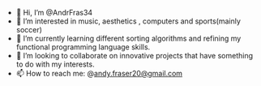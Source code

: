 - 👋 Hi, I’m @AndrFras34
- 👀 I’m interested in music, aesthetics , computers and sports(mainly soccer)
- 🌱 I’m currently learning different sorting algorithms and refining my functional programming language skills.
- 💞️ I’m looking to collaborate on innovative projects that have something to do with my interests. 
- 📫 How to reach me: @andy.fraser20@gmail.com

<!---
AndrFras34/AndrFras34 is a ✨ special ✨ repository because its `README.md` (this file) appears on your GitHub profile.
You can click the Preview link to take a look at your changes.
--->
